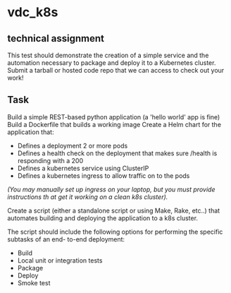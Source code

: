 # vdc_k8s
## technical assignment

This test should demonstrate the creation of a simple service and the automation necessary to
package and deploy it to a Kubernetes cluster. Submit a tarball or hosted code repo that we can
access to check out your work!

## Task

Build a simple REST-based python application (a 'hello world' app is fine)
Build a Dockerfile that builds a working image
Create a Helm chart for the application that:
* Defines a deployment 2 or more pods
* Defines a health check on the deployment that makes sure /health is responding
with a 200
* Defines a kubernetes service using ClusterIP
* Defines a kubernetes ingress to allow traffic on to the pods

*(You may manually set up ingress on your laptop, but you must provide instructions th at
get it working on a clean k8s cluster).*

Create a script (either a standalone script or using Make, Rake, etc..) that automates building
and deploying the application to a k8s cluster.

The script should include the following options for performing the specific subtasks of an end-
to-end deployment:

* Build
* Local unit or integration tests
* Package
* Deploy
* Smoke test
